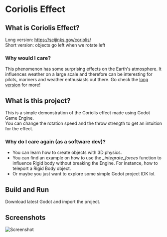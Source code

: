 # Coriolis Effect

## What is Coriolis Effect?

Long version: https://scijinks.gov/coriolis/  
Short version: objects go left when we rotate left

### Why would I care?

This phenomenon has some surprising effects on the Earth's atmosphere. It influences weather on a large scale and
therefore can be interesting for pilots, mariners and weather enthusiasts out there. Go check the [long
version](https://scijinks.gov/coriolis) for more!

## What is this project?

This is a simple demonstration of the Coriolis effect made using Godot Game Engine.  
You can change the rotation speed and the throw strength to get an intuition for the effect.

### Why do I care again (as a software dev)?

- You can learn how to create objects with 3D physics.
- You can find an example on how to use the *_integrate_forces* function to influence Rigid body without breaking the
  Engine. For instance, how to teleport a Rigid Body object.
- Or maybe you just want to explore some simple Godot project IDK lol.

## Build and Run

Download latest Godot and import the project.

## Screenshots

![Screenshot](https://i.ibb.co/gTBQLgX/ebatxuita.gif)